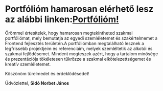 # Portfólióm hamarosan elérhető lesz az alábbi linken:[Portfólióm!](https://norbertsido.github.io/MyPortfolio/)

Örömmel értesítelek, hogy hamarosan megtekintheted szakmai portfóliómat, mely bemutatja az egyedi szemléletemet és szakértelmemet a Frontend fejlesztés területén.A portfóliómban megtalálható lesznek a legfrissebb projektjeim és referenciáim, melyek szemléltetik az alkotói és szakmai fejlődésemet. Mindent megteszek azért, hogy a tartalom minősége és prezentációja tökéletesen tükrözze a szakmai elkötelezettségemet és kreatív szemléletemet.

Köszönöm türelmedet és érdeklődésedet!

Üdvözlettel,
**Sidó Norbet János**
